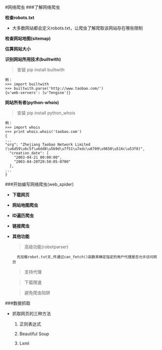 #网络爬虫
###了解网络爬虫

**检查robots.txt**

- 大多数网站都会定义robots.txt，让爬虫了解爬取该网站存在哪些限制

**检查网站地图(sitemap)**

**估算网站大小**

**识别网站所用技术(builtwith)**

> 安装 pip install builtwith

	例：
	>>> import builtwith
	>>> builtwith.parse('http://www.taobao.com/')
	{u'web-servers': [u'Tengine']}
	
**网站所有者(python-whois)**

> 安装 pip install python_whois

	例：
	>>> import whois
	>>> print whois.whois('taobao.com')
	{
	...
	"org": "Zhejiang Taobao Network Limited (\u6d59\u6c5f\u6dd8\u5b9d\u7f51\u7edc\u6709\u9650\u516c\u53f8)",
	  "creation_date": [
	    "2003-04-21 00:00:00",
	    "2003-04-20T20:50:05-0700"
	  ],
	...
	}
	
###开始编写网络爬虫(web_spider)

- **下载网页**
- **网站地图爬虫**
- **ID遍历爬虫**
- **链接爬虫**
- **其他功能**

	> 高级功能(robotparser)
	
		先加载robot.txt文,件通过can_fetch()函数来确定指定的用户代理是否允许访问网页
	
	> 支持代理
	
	> 下载限速
	
	> 避免爬虫陷阱
	
###数据抓取

- 抓取网页的三种方法

	1. 正则表达式
	
	2. Beautiful Soup
	
	3. Lxml